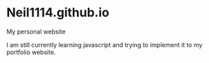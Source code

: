 # Neil1114.github.io
My personal website

I am still currently learning javascript and trying to implement it to my portfolio website.

